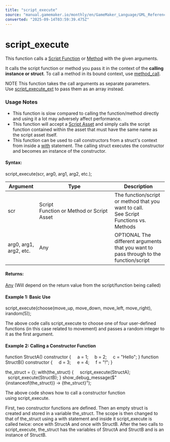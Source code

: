 ```yaml
---
title: "script_execute"
source: "manual.gamemaker.io/monthly/en/GameMaker_Language/GML_Reference/Asset_Management/Scripts/script_execute.htm"
converted: "2025-09-14T03:59:39.475Z"
---
```


# script\_execute

This function calls a [Script Function](../../../GML_Overview/Script_Functions.md) or [Method](../../../GML_Overview/Method_Variables.md) with the given arguments.

It calls the script function or method you pass it in the context of the **calling instance or struct**. To call a method in its bound context, use [method\_call](../../Variable_Functions/method_call.md).

NOTE This function takes the call arguments as separate parameters. Use [script\_execute\_ext](script_execute_ext.md) to pass them as an array instead.

### Usage Notes

-   This function is slow compared to calling the function/method directly and using it a lot may adversely affect performance.
-   This function will accept a [Script Asset](../../../../The_Asset_Editors/Scripts.md) and simply calls the script function contained within the asset that must have the same name as the script asset itself.
-   This function can be used to call constructors from a struct's context from inside a [with](../../../GML_Overview/Language_Features/with.md) statement. The calling struct executes the constructor and becomes an instance of the constructor.

#### Syntax:

script\_execute(scr, arg0, arg1, arg2, etc.);

| Argument | Type | Description |
| --- | --- | --- |
| scr | Script Function or Method or Script Asset | The function/script or method that you want to call. See Script Functions vs. Methods |
| arg0, arg1, arg2, etc. | Any | OPTIONAL The different arguments that you want to pass through to the function/script |

#### Returns:

[Any](../../../GML_Overview/Data_Types.htm#variable) (Will depend on the return value from the script/function being called)

#### Example 1: Basic Use

script\_execute(choose(move\_up, move\_down, move\_left, move\_right), irandom(5));

The above code calls script\_execute to choose one of four user-defined functions (in this case related to movement) and passes a random integer to it as the first argument.

#### Example 2: Calling a Constructor Function

function StructA() constructor
{
    a = 1;
    b = 2;
    c = "Hello";
}
function StructB() constructor
{
    d = 3;
    e = 4;
    f = "!";
}

the\_struct = {};
with(the\_struct)
{
    script\_execute(StructA);
    script\_execute(StructB);
}
show\_debug\_message($"{instanceof(the\_struct)} -> {the\_struct}");

The above code shows how to call a constructor function using script\_execute.

First, two constructor functions are defined. Then an empty struct is created and stored in a variable the\_struct. The scope is then changed to that of the\_struct using a with statement and inside it script\_execute is called twice: once with StructA and once with StructB. After the two calls to script\_execute, the\_struct has the variables of StructA and StructB and is an instance of StructB.
